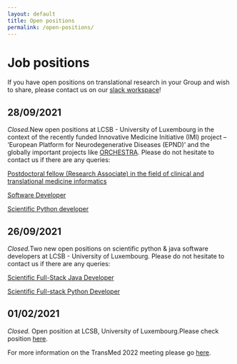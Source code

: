 ```yaml
---
layout: default
title: Open positions
permalink: /open-positions/
---
```


# Job positions

If you have open positions on translational research in your Group and wish to share, please contact us on our [slack workspace](https://ismbtransmedcosi.slack.com)!

## 28/09/2021
<i>Closed.</i>New open positions at LCSB - University of Luxembourg in the context of the recently funded Innovative Medicine Initiative (IMI) project – ‘European Platform for Neurodegenerative Diseases (EPND)’ and the globally important projects like [ORCHESTRA](https://orchestra-cohort.eu/). Please do not hesitate to contact us if there are any queries:

[Postdoctoral fellow (Research Associate) in the field of clinical and translational medicine informatics](http://emea3.mrted.ly/2u31q)

[Software Developer](http://emea3.mrted.ly/2u30b)

[Scientific Python developer](http://emea3.mrted.ly/2u2wk)

## 26/09/2021

<i>Closed.</i>Two new open positions on scientific python & java software developers at LCSB - University of Luxembourg. Please do not hesitate to contact us if there are any queries:

[Scientific Full-Stack Java Developer](http://emea3.mrted.ly/2ts8h)

[Scientific Full-stack Python Developer](http://emea3.mrted.ly/2tzv1)

## 01/02/2021

<i>Closed.</i> Open position at LCSB, University of Luxembourg.Please check position  <a href="../jobs/preadapt_postdoc_position_2021.pdf">here</a>.

For more information on the TransMed 2022 meeting please go [here](https://transmed.github.io/).
